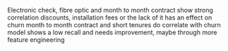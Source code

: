 Electronic check, fibre optic and month to month contract show strong correlation
discounts, installation fees or the lack of it has an effect on churn
month to month contract and short tenures do correlate with churn
model shows a low recall and needs improvement, maybe through more feature engineering
